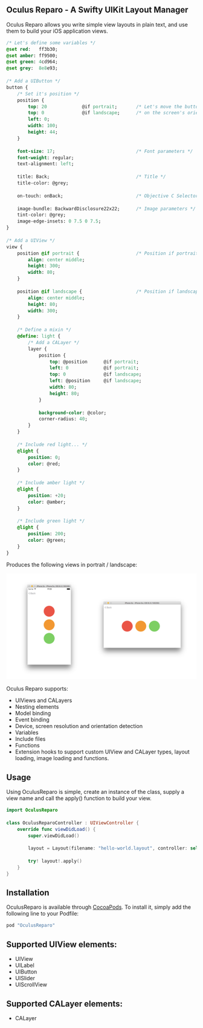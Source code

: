 ## Oculus Reparo - A Swifty UIKit Layout Manager

Oculus Reparo allows you write simple view layouts in plain text, and use them to build your iOS application views.

```sass
/* Let's define some variables */
@set red:   ff3b30;
@set amber: ff9500;
@set green: 4cd964;
@set grey:  8e8e93;

/* Add a UIButton */
button {
    /* Set it's position */
    position {
        top: 20             @if portrait;       /* Let's move the button depending */
        top: 0              @if landscape;      /* on the screen's orientation */
        left: 0;
        width: 100;
        height: 44;
    }

    font-size: 17;                              /* Font parameters */
    font-weight: regular;
    text-alignment: left;

    title: Back;                                /* Title */
    title-color: @grey;
    
    on-touch: onBack;                           /* Objective C Selector */

    image-bundle: BackwardDisclosure22x22;      /* Image parameters */
    tint-color: @grey;
    image-edge-insets: 0 7.5 0 7.5;
}

/* Add a UIView */
view {
    position @if portrait {                     /* Position if portrait */
        align: center middle;
        height: 300;
        width: 80;
    }

    position @if landscape {                    /* Position if landscape */
        align: center middle;
        height: 80;
        width: 300;
    }

    /* Define a mixin */
    @define: light {
        /* Add a CALayer */
        layer {
            position {
                top: @position      @if portrait;
                left: 0             @if portrait;
                top: 0              @if landscape;
                left: @position     @if landscape;
                width: 80;
                height: 80;
            }

            background-color: @color;
            corner-radius: 40;
        }
    }
    
    /* Include red light... */
    @light {
        position: 0;
        color: @red;
    }

    /* Include amber light */
    @light {
        position: +20;
        color: @amber;
    }

    /* Include green light */
    @light {
        position: 200;
        color: @green;
    }
}
```

Produces the following views in portrait / landscape:
<p align="center">
  <img src="https://raw.githubusercontent.com/flipbit/oculus-reparo-swifty/master/Assets/Screenshots/TrafficLights.png" />
</p>
Oculus Reparo supports:

* UIViews and CALayers
* Nesting elements
* Model binding
* Event binding
* Device, screen resolution and orientation detection
* Variables
* Include files
* Functions
* Extension hooks to support custom UIView and CALayer types, layout loading, image loading and functions.

## Usage

Using OculusReparo is simple, create an instance of the class, supply a view name and call the apply() function to build your view.

```swift
import OculusReparo

class OculusReparoController : UIViewController {
    override func viewDidLoad() {
        super.viewDidLoad()
        
        layout = Layout(filename: "hello-world.layout", controller: self)
        
        try! layout!.apply()
    }
}
```

## Installation

OculusReparo is available through [CocoaPods](http://cocoapods.org). To install
it, simply add the following line to your Podfile:

```ruby
pod "OculusReparo"
```

## Supported UIView elements:

* UIView
* UILabel
* UIButton
* UISlider
* UIScrollView

## Supported CALayer elements:

* CALayer
